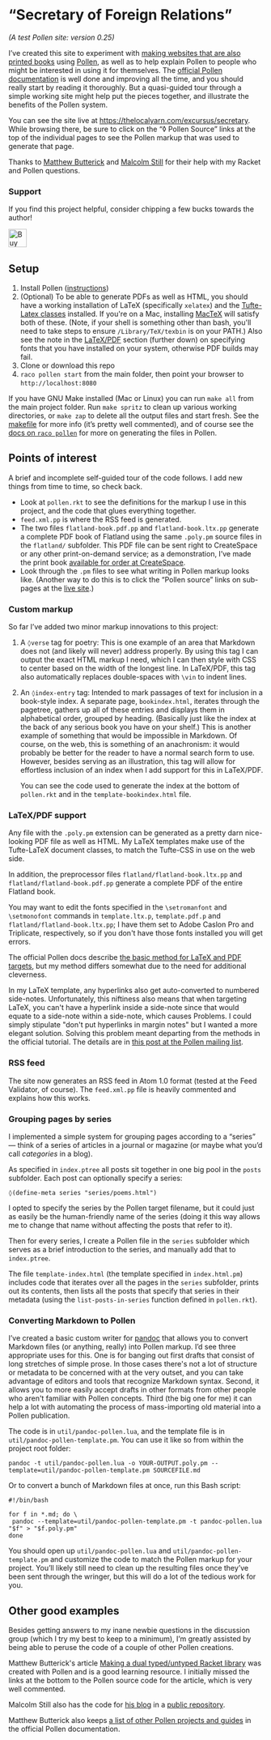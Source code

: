 # “Secretary of Foreign Relations”

*(A test Pollen site: version 0.25)*

I’ve created this site to experiment with [making websites that are also printed books](https://thelocalyarn.com/excursus/secretary/posts/web-books.html) using [Pollen](http://pollenpub.com), as well as to help explain Pollen to people who might be interested in using it for themselves. The [official Pollen documentation](http://pkg-build.racket-lang.org/doc/pollen/index.html) is well done and improving all the time, and you should really start by reading it thoroughly. But a quasi-guided tour through a simple working site might help put the pieces together, and illustrate the benefits of the Pollen system.

You can see the site live at <https://thelocalyarn.com/excursus/secretary>. While browsing there, be sure to click on the “◊ Pollen Source” links at the top of the individual pages to see the Pollen markup that was used to generate that page.

Thanks to [Matthew Butterick](http://typographyforlawyers.com/about.html) and [Malcolm Still](http://mstill.dev) for their help with my Racket and Pollen questions.

### Support

If you find this project helpful, consider chipping a few bucks towards the author!

<a href='https://ko-fi.com/B0B1MJ3B' target='_blank'><img height='36' style='border:0px;height:36px;' src='https://az743702.vo.msecnd.net/cdn/kofi1.png?v=0' border='0' alt='Buy Me a Coffee at ko-fi.com' /></a>

## Setup

1. Install Pollen ([instructions](http://pkg-build.racket-lang.org/doc/pollen/Installation.html))
2. (Optional) To be able to generate PDFs as well as HTML, you should have a working installation of LaTeX (specifically `xelatex`) and the [Tufte-Latex classes](https://tufte-latex.github.io/tufte-latex/) installed. If you're on a Mac, installing [MacTeX](http://tug.org/mactex/) will satisfy both of these. (Note, if your shell is something other than bash, you'll need to take steps to ensure `/Library/TeX/texbin` is on your PATH.) Also see the note in the [LaTeX/PDF](#latexpdf-support) section (further down) on specifying fonts that you have installed on your system, otherwise PDF builds may fail.
3. Clone or download this repo
4. `raco pollen start` from the main folder, then point your browser to `http://localhost:8080`

If you have GNU Make installed (Mac or Linux) you can run `make all` from the main project folder. Run `make spritz` to clean up various working directories, or `make zap` to delete all the output files and start fresh. See the [makefile](makefile) for more info (it’s pretty well commented), and of course see the [docs on `raco pollen`](http://pkg-build.racket-lang.org/doc/pollen/raco-pollen.html) for more on generating the files in Pollen.

## Points of interest

A brief and incomplete self-guided tour of the code follows. I add new things from time to time, so check back.

* Look at `pollen.rkt` to see the definitions for the markup I use in this project, and the code that glues everything together.
* `feed.xml.pp` is where the RSS feed is generated.
* The two files `flatland-book.pdf.pp` and `flatland-book.ltx.pp` generate a complete PDF book of Flatland using the same `.poly.pm` source files in the `flatland/` subfolder. This PDF file can be sent right to CreateSpace or any other print-on-demand service; as a demonstration, I’ve made the print book [available for order at CreateSpace](https://www.createspace.com/6059658).
* Look through the `.pm` files to see what writing in Pollen markup looks like. (Another way to do this is to click the “Pollen source” links on sub-pages at the [live site](https://thelocalyarn/excursus/secretary/).)

### Custom markup

So far I’ve added two minor markup innovations to this project:

 1. A `◊verse` tag for poetry: This is one example of an area that Markdown does not (and likely will never) address properly. By using this tag I can output the exact HTML markup I need, which I can then style with CSS to center based on the width of the longest line. In LaTeX/PDF, this tag also automatically replaces double-spaces with `\vin` to indent lines.

 2. An `◊index-entry` tag: Intended to mark passages of text for inclusion in a book-style index. A separate page, `bookindex.html`, iterates through the pagetree, gathers up all of these entries and displays them in alphabetical order, grouped by heading. (Basically just like the index at the back of any serious book you have on your shelf.) This is another example of something that would be impossible in Markdown. Of course, on the web, this is something of an anachronism: it would probably be better for the reader to have a normal search form to use. However, besides serving as an illustration, this tag will allow for effortless inclusion of an index when I add support for this in LaTeX/PDF.

     You can see the code used to generate the index at the bottom of `pollen.rkt` and in the `template-bookindex.html` file.

### LaTeX/PDF support

Any file with the `.poly.pm` extension can be generated as a pretty darn nice-looking PDF file as well as HTML. My LaTeX templates make use of the Tufte-LaTeX document classes, to match the Tufte-CSS in use on the web side.

In addition, the preprocessor files `flatland/flatland-book.ltx.pp` and `flatland/flatland-book.pdf.pp` generate a complete PDF of the entire Flatland book.

You may want to edit the fonts specified in the `\setromanfont` and `\setmonofont` commands in  `template.ltx.p`, `template.pdf.p` and `flatland/flatland-book.ltx.pp`; I have them set to Adobe Caslon Pro and Triplicate, respectively, so if you don't have those fonts installed you will get errors.

The official Pollen docs describe [the basic method for LaTeX and PDF targets](http://pkg-build.racket-lang.org/doc/pollen/fourth-tutorial.html), but my method differs somewhat due to the need for additional cleverness.

In my LaTeX template, any hyperlinks also get auto-converted to numbered side-notes. Unfortunately, this niftiness also means that when targeting LaTeX, you can't have a hyperlink inside a side-note since that would equate to a side-note within a side-note, which causes Problems. I could simply stipulate "don't put hyperlinks in margin notes" but I wanted a more elegant solution. Solving this problem meant departing from the methods in the official tutorial. The details are in [this post at the Pollen mailing list](https://groups.google.com/d/msg/pollenpub/SoxbXRHnyMs/fP7hCSLADwAJ).

### RSS feed

The site now generates an RSS feed in Atom 1.0 format (tested at the Feed Validator, of course). The `feed.xml.pp` file is heavily commented and explains how this works.

### Grouping pages by series

I implemented a simple system for grouping pages according to a “series” — think of a series of articles in a journal or magazine (or maybe what you’d call *categories* in a blog).

As specified in `index.ptree` all posts sit together in one big pool in the `posts` subfolder. Each post can optionally specify a series:

    ◊(define-meta series "series/poems.html")

I opted to specify the series by the Pollen target filename, but it could just as easily be the human-friendly name of the series (doing it this way allows me to change that name without affecting the posts that refer to it).

Then for every series, I create a Pollen file in the `series` subfolder which serves as a brief introduction to the series, and manually add that to `index.ptree`.

The file `template-index.html` (the template specified in `index.html.pm`) includes code that iterates over all the pages in the `series` subfolder, prints out its contents, then lists all the posts that specify that series in their metadata (using the `list-posts-in-series` function defined in `pollen.rkt`).

### Converting Markdown to Pollen

I’ve created a basic custom writer for [pandoc](http://pandoc.org) that allows you to convert Markdown files (or anything, really) into Pollen markup. I’d see three appropriate uses for this. One is for banging out first drafts that consist of long stretches of simple prose. In those cases there's not a lot of structure or metadata to be concerned with at the very outset, and you can take advantage of editors and tools that recognize Markdown syntax. Second, it allows you to more easily accept drafts in other formats from other people who aren't familiar with Pollen concepts. Third (the big one for me) it can help a lot with automating the process of mass-importing old material into a Pollen publication.

The code is in `util/pandoc-pollen.lua`, and the template file is in `util/pandoc-pollen-template.pm`. You can use it like so from within the project root folder:

    pandoc -t util/pandoc-pollen.lua -o YOUR-OUTPUT.poly.pm --template=util/pandoc-pollen-template.pm SOURCEFILE.md

Or to convert a bunch of Markdown files at once, run this Bash script:

    #!/bin/bash

    for f in *.md; do \
     pandoc --template=util/pandoc-pollen-template.pm -t pandoc-pollen.lua "$f" > "$f.poly.pm"
    done

You should open up `util/pandoc-pollen.lua` and `util/pandoc-pollen-template.pm` and customize the code to match the Pollen markup for your project. You’ll likely still need to clean up the resulting files once they’ve been sent through the wringer, but this will do a lot of the tedious work for you.

## Other good examples

Besides getting answers to my inane newbie questions in the discussion group (which I try my best to keep to a minimum), I’m greatly assisted by being able to peruse the code of a couple of other Pollen creations.

Matthew Butterick's article [Making a dual typed/untyped Racket library](http://unitscale.com/mb/technique/dual-typed-untyped-library.html) was created with Pollen and is a good learning resource. I initially missed the links at the bottom to the Pollen source code for the article, which is very well commented.

Malcolm Still also has the code for [his blog](http://mstill.io) in a [public repository](https://github.com/malcolmstill/mstill.io).

Matthew Butterick also keeps [a list of other Pollen projects and guides](https://docs.racket-lang.org/pollen/Getting_more_help.html?q=pollen#%28part._.More_projects___guides%29) in the official Pollen documentation.
